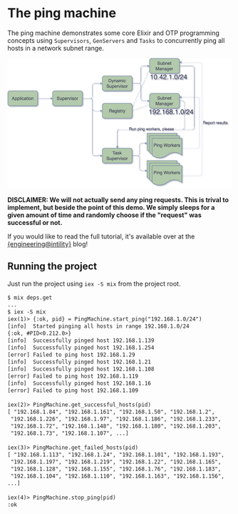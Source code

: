# The ping machine

The ping machine demonstrates some core Elixir and OTP programming concepts using
`Supervisors`, `GenServers` and `Tasks` to concurrently ping all hosts in a network subnet range.

![Ping Machine](illustration.png)

**DISCLAIMER: We will not actually send any ping requests. This is trival to implement,
but beside the point of this demo. We simply sleeps for a given amount of time and
randomly choose if the "request" was successful or not.**

If you would like to read the full tutorial, it's available over at the
[{engineering@intility}](https://engineering.intility.com/article/building-a-concurrent-network-pinger-pt-1) blog!

## Running the project

Just run the project using `iex -S mix` from the project root.

```shell
$ mix deps.get
...
$ iex -S mix
iex(1)> {:ok, pid} = PingMachine.start_ping("192.168.1.0/24")
[info]  Started pinging all hosts in range 192.168.1.0/24
{:ok, #PID<0.212.0>}
[info]  Successfully pinged host 192.168.1.139
[info]  Successfully pinged host 192.168.1.254
[error] Failed to ping host 192.168.1.29
[info]  Successfully pinged host 192.168.1.21
[info]  Successfully pinged host 192.168.1.108
[error] Failed to ping host 192.168.1.119
[info]  Successfully pinged host 192.168.1.16
[error] Failed to ping host 192.168.1.109

iex(2)> PingMachine.get_successful_hosts(pid)
[ "192.168.1.84", "192.168.1.161", "192.168.1.50", "192.168.1.2",
 "192.168.1.226", "192.168.1.97", "192.168.1.186", "192.168.1.233",
 "192.168.1.72", "192.168.1.148", "192.168.1.180", "192.168.1.203",
 "192.168.1.73", "192.168.1.107", ...]

iex(3)> PingMachine.get_failed_hosts(pid)
[ "192.168.1.113", "192.168.1.24", "192.168.1.101", "192.168.1.193",
 "192.168.1.197", "192.168.1.219", "192.168.1.22", "192.168.1.165",
 "192.168.1.128", "192.168.1.155", "192.168.1.76", "192.168.1.183",
 "192.168.1.104", "192.168.1.110", "192.168.1.163", "192.168.1.156", ...]

iex(4)> PingMachine.stop_ping(pid)
:ok
```

